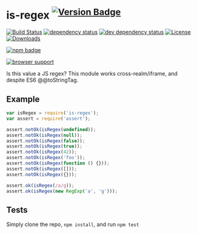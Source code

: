 # is-regex <sup>[![Version Badge][2]][1]</sup>

[![Build Status][3]][4]
[![dependency status][5]][6]
[![dev dependency status][7]][8]
[![License][license-image]][license-url]
[![Downloads][downloads-image]][downloads-url]

[![npm badge][11]][1]

[![browser support][9]][10]

Is this value a JS regex? This module works cross-realm/iframe, and despite ES6 @@toStringTag.

## Example

```js
var isRegex = require('is-regex');
var assert = require('assert');

assert.notOk(isRegex(undefined));
assert.notOk(isRegex(null));
assert.notOk(isRegex(false));
assert.notOk(isRegex(true));
assert.notOk(isRegex(42));
assert.notOk(isRegex('foo'));
assert.notOk(isRegex(function () {}));
assert.notOk(isRegex([]));
assert.notOk(isRegex({}));

assert.ok(isRegex(/a/g));
assert.ok(isRegex(new RegExp('a', 'g')));
```

## Tests

Simply clone the repo, `npm install`, and run `npm test`

[1]: https://npmjs.org/package/is-regex

[2]: http://versionbadg.es/ljharb/is-regex.svg

[3]: https://travis-ci.org/ljharb/is-regex.svg

[4]: https://travis-ci.org/ljharb/is-regex

[5]: https://david-dm.org/ljharb/is-regex.svg

[6]: https://david-dm.org/ljharb/is-regex

[7]: https://david-dm.org/ljharb/is-regex/dev-status.svg

[8]: https://david-dm.org/ljharb/is-regex#info=devDependencies

[9]: https://ci.testling.com/ljharb/is-regex.png

[10]: https://ci.testling.com/ljharb/is-regex

[11]: https://nodei.co/npm/is-regex.png?downloads=true&stars=true

[license-image]: http://img.shields.io/npm/l/is-regex.svg

[license-url]: LICENSE

[downloads-image]: http://img.shields.io/npm/dm/is-regex.svg

[downloads-url]: http://npm-stat.com/charts.html?package=is-regex


